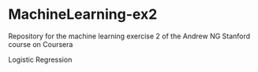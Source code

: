 # MachineLearning-ex2

Repository for the machine learning exercise 2 of the Andrew NG Stanford course on Coursera 

Logistic Regression


